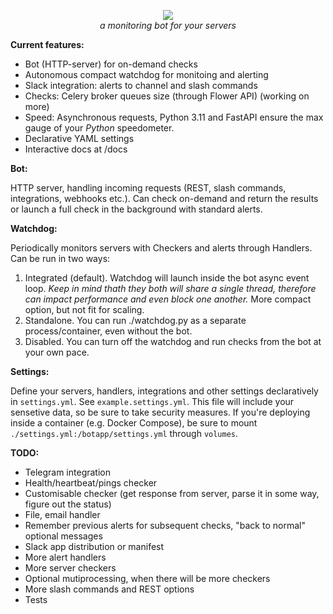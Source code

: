 <p align="center">
<img src="https://repository-images.githubusercontent.com/557768275/6a8a5d08-dc4f-4c19-9466-024af5c4d828">
<br>
<em>a monitoring bot for your servers</em>
</p>

**Current features:**

- Bot (HTTP-server) for on-demand checks
- Autonomous compact watchdog for monitoing and alerting
- Slack integration: alerts to channel and slash commands
- Checks: Celery broker queues size (through Flower API) (working on more)
- Speed: Asynchronous requests, Python 3.11 and FastAPI ensure the max gauge of your *Python* 
speedometer.
- Declarative YAML settings
- Interactive docs at /docs

**Bot:**

HTTP server, handling incoming requests (REST, slash commands, integrations, webhooks etc.). Can check on-demand and return the results or launch a full check in the background with standard alerts.

**Watchdog:**

Periodically monitors servers with Checkers and alerts through Handlers.
Can be run in two ways:

1) Integrated (default).
Watchdog will launch inside the bot async event loop. *Keep in mind thath they both will share a single thread, therefore can impact performance and even block one another.*
More compact option, but not fit for scaling.
2) Standalone.
You can run ./watchdog.py as a separate process/container, even without the bot.
3) Disabled.
You can turn off the watchdog and run checks from the bot at your own pace.

**Settings:**

Define your servers, handlers, integrations and other settings declaratively in `settings.yml`. See `example.settings.yml`.
This file will include your sensetive data, so be sure to take security measures.
If you're deploying inside a container (e.g. Docker Compose), be sure to mount `./settings.yml:/botapp/settings.yml` through `volumes`.

**TODO:**

- Telegram integration
- Health/heartbeat/pings checker
- Customisable checker (get response from server, parse it in some way, figure out the status)
- File, email handler
- Remember previous alerts for subsequent checks, "back to normal" optional messages
- Slack app distribution or manifest
- More alert handlers
- More server checkers
- Optional mutiprocessing, when there will be more checkers
- More slash commands and REST options
- Tests
